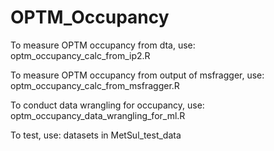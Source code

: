 # OPTM_Occupancy

To measure OPTM occupancy from dta, use: optm_occupancy_calc_from_ip2.R

To measure OPTM occupancy from output of msfragger, use: optm_occupancy_calc_from_msfragger.R

To conduct data wrangling for occupancy, use: optm_occupancy_data_wrangling_for_ml.R

To test, use: datasets in MetSul_test_data
